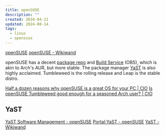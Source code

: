 ```yaml
---
title: openSUSE
description: ""
created: 2016-04-21
updated: 2024-08-14
tags:
  - linux
  - opensuse
---
```


[openSUSE](https://en.opensuse.org/Main_Page)
[openSUSE - Wikiwand](http://omni.wikiwand.com/en/OpenSUSE)

openSUSE has a decent [package repo](http://software.opensuse.org/421/en) and [Build Service](https://en.opensuse.org/Portal:Build_Service) (OBS), which is akin to Arch's AUR, but more stable.
The package manager [YaST](https://en.opensuse.org/YaST_Software_Management) is also highly acclaimed.
Tumbleweed is the rolling release and Leap is the stable distro.

[Half a dozen reasons why openSUSE is a great OS for your PC | CIO](http://www.cio.com/article/2889020/half-a-dozen-reasons-why-opensuse-is-a-great-os-for-your-pc.html)
[Is openSUSE Tumbleweed good enough for a seasoned Arch user? | CIO](http://www.cio.com/article/3008856/open-source-tools/is-opensuse-tumbleweed-good-enough-for-a-seasoned-arch-user.html)

## YaST

[YaST Software Management - openSUSE](https://en.opensuse.org/YaST_Software_Management)
[Portal:YaST - openSUSE](https://en.opensuse.org/Portal:YaST)
[YaST - Wikiwand](https://omni.wikiwand.com/en/YaST)
